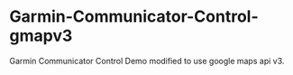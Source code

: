 Garmin-Communicator-Control-gmapv3
==================================

Garmin Communicator Control Demo modified to use google maps api v3.
